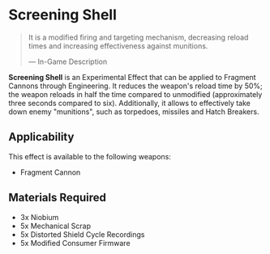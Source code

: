 # Screening Shell
> 
> 
> It is a modified firing and targeting mechanism, decreasing reload times and increasing effectiveness against munitions.
> 
> 
> — In-Game Description
> 

**Screening Shell** is an Experimental Effect that can be applied to Fragment Cannons through Engineering. It reduces the weapon's reload time by 50%; the weapon reloads in half the time compared to unmodified (approximately three seconds compared to six). Additionally, it allows to effectively take down enemy "munitions", such as torpedoes, missiles and Hatch Breakers. 

## Applicability

This effect is available to the following weapons:

- Fragment Cannon

## Materials Required

- 3x Niobium
- 5x Mechanical Scrap
- 5x Distorted Shield Cycle Recordings
- 5x Modified Consumer Firmware